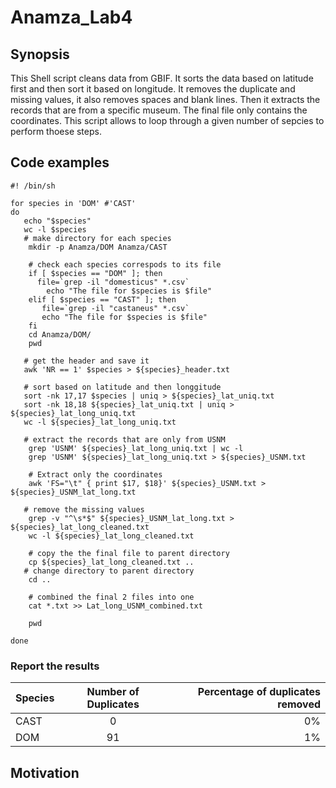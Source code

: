 Anamza_Lab4
=========== 

## Synopsis 
This Shell script cleans data from GBIF. It sorts the data based on latitude first and then sort it based on longitude. It removes the duplicate and missing values, it also removes spaces and blank lines. Then it extracts the records that are from a specific museum. The final file only contains the coordinates. This script allows to loop through a given number of sepcies to perform thoese steps. 

## Code examples 

```Shell
#! /bin/sh

for species in 'DOM' #'CAST'
do
   echo "$species"
   wc -l $species
   # make directory for each species 
    mkdir -p Anamza/DOM Anamza/CAST
    
    # check each species correspods to its file 
    if [ $species == "DOM" ]; then
      file=`grep -il "domesticus" *.csv`
        echo "The file for $species is $file"
    elif [ $species == "CAST" ]; then
       file=`grep -il "castaneus" *.csv`
       echo "The file for $species is $file"
    fi
    cd Anamza/DOM/
    pwd

   # get the header and save it  
   awk 'NR == 1' $species > ${species}_header.txt
   
   # sort based on latitude and then longgitude
   sort -nk 17,17 $species | uniq > ${species}_lat_uniq.txt
   sort -nk 18,18 ${species}_lat_uniq.txt | uniq > ${species}_lat_long_uniq.txt
   wc -l ${species}_lat_long_uniq.txt

   # extract the records that are only from USNM 
    grep 'USNM' ${species}_lat_long_uniq.txt | wc -l
    grep 'USNM' ${species}_lat_long_uniq.txt > ${species}_USNM.txt

    # Extract only the coordinates 
    awk 'FS="\t" { print $17, $18}' ${species}_USNM.txt > ${species}_USNM_lat_long.txt

   # remove the missing values
    grep -v "^\s*$" ${species}_USNM_lat_long.txt > ${species}_lat_long_cleaned.txt
    wc -l ${species}_lat_long_cleaned.txt

    # copy the the final file to parent directory 
    cp ${species}_lat_long_cleaned.txt ..
   # change directory to parent directory 
    cd ..

    # combined the final 2 files into one 
    cat *.txt >> Lat_long_USNM_combined.txt
    
    pwd
 
done

```

### Report the results

|Species|Number of Duplicates|Percentage of duplicates removed| 
|:-------|:-------:|---------:|
|CAST|0|0%|
|DOM|91|1%|


## Motivation
